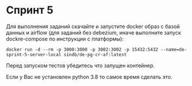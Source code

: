 # Спринт 5 #

Для выполнения заданий скачайте и запустите docker образ с базой данных и airflow (для заданий без debezium, иначе выполните запуск dockre-compose по инструкции с платформы):

`docker run -d --rm -p 3000:3000 -p 3002:3002 -p 15432:5432 --name=de-sprint-5-server-local sindb/de-pg-cr-af:latest
`

Перед запуском тестов убедитесь что запущен контейнер.

Если у Вас не установлен python 3.8 то самое время сделать это. 
